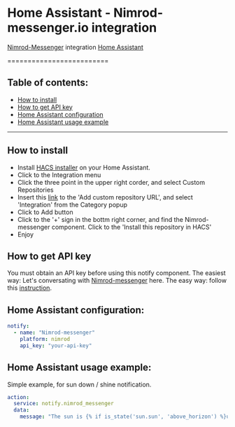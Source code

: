 # Home Assistant - Nimrod-messenger.io integration
[Nimrod-Messenger](https://https://www.nimrod-messenger.io/) integration [Home Assistant](https://www.home-assistant.io/)

=========================
## Table of contents:
- [How to install](#how-to-install)
- [How to get API key](#how-to-get-api-key)
- [Home Assistant configuration](#home-assinstant-configuration)
- [Home Assistant usage example](#home-assistant-usage-example)

------------

## How to install
- Install [HACS installer](https://hacs.xyz/docs/installation/manual) on your Home Assistant.
- Click to the Integration menu
- Click the three point in the upper right corder, and select Custom Repositories
- Insert this [link](https://github.com/kevegabi/ha-nimrod/) to the 'Add custom repository URL', and select 'Integration' from the Category popup
- Click to Add button
- Click to the '+' sign in the bottm right corner, and find the Nimrod-messenger component. Click to the 'Install this repository in HACS'
- Enjoy

## How to get API key
You must obtain an API key before using this notify component. The easiest way: Let's conversating with [Nimrod-messenger](https://m.me/251459615313202) here. The easy way: follow this [instruction](https://www.nimrod-messenger.io/).

## Home Assistant configuration:
```yaml
notify:
  - name: "Nimrod-messenger"
    platform: nimrod
    api_key: "your-api-key"
```

## Home Assistant usage example:
Simple example, for sun down / shine notification.
```yaml
action:
  service: notify.nimrod_messenger
  data:
    message: "The sun is {% if is_state('sun.sun', 'above_horizon') %}up{% else %}down{% endif %}!"
```
